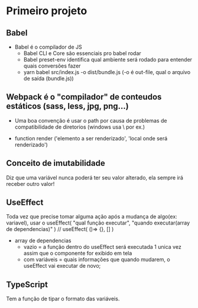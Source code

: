 # Primeiro projeto

## Babel
* Babel é o compilador de JS
  * Babel CLI e Core são essenciais pro babel rodar
  * Babel preset-env identifica qual ambiente será rodado para entender quais conversões fazer
  * yarn babel src/index.js -o dist/bundle.js (-o é out-file, qual o arquivo de saída (bundle.js))

## Webpack é o "compilador" de conteudos estáticos (sass, less, jpg, png...)

* Uma boa convenção é usar o path por causa de problemas de compatibilidade de diretorios (windows usa \\ por ex.)

* function render ('elemento a ser renderizado', 'local onde será renderizado')


## Conceito de imutabilidade
  Diz que uma variável nunca poderá ter seu valor alterado, ela sempre irá receber outro valor!

## UseEffect
  Toda vez que precise tomar alguma ação após a mudança de algo(ex: variavel), usar o useEffect( "qual função executar", "quando executar(array de dependencias)" ) //  useEffect( ()=> {}, [] )
  * array de dependencias
    * vazio = a função dentro do useEffect será executada 1 unica vez assim que o componente for exibido em tela
    * com variáveis = quais informações que quando mudarem, o useEffect vai executar de novo;
  
## TypeScript
  Tem a função de tipar o formato das variáveis.
